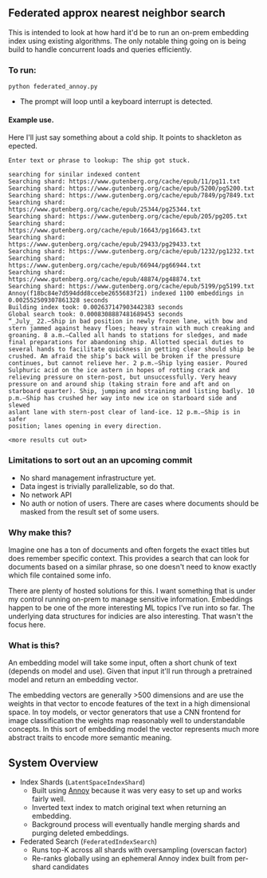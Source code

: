 ## Federated approx nearest neighbor search

This is intended to look at how hard it'd be to run an on-prem embedding index using existing algorithms. The only notable thing going on is being build to handle concurrent loads and queries efficiently.

### To run:
```
python federated_annoy.py
```
- The prompt will loop until a keyboard interrupt is detected.

#### Example use.

Here I'll just say something about a cold ship. It points to shackleton as epected.
```
Enter text or phrase to lookup: The ship got stuck.

searching for sinilar indexed content
Searching shard: https://www.gutenberg.org/cache/epub/11/pg11.txt
Searching shard: https://www.gutenberg.org/cache/epub/5200/pg5200.txt
Searching shard: https://www.gutenberg.org/cache/epub/7849/pg7849.txt
Searching shard: https://www.gutenberg.org/cache/epub/25344/pg25344.txt
Searching shard: https://www.gutenberg.org/cache/epub/205/pg205.txt
Searching shard: https://www.gutenberg.org/cache/epub/16643/pg16643.txt
Searching shard: https://www.gutenberg.org/cache/epub/29433/pg29433.txt
Searching shard: https://www.gutenberg.org/cache/epub/1232/pg1232.txt
Searching shard: https://www.gutenberg.org/cache/epub/66944/pg66944.txt
Searching shard: https://www.gutenberg.org/cache/epub/48874/pg48874.txt
Searching shard: https://www.gutenberg.org/cache/epub/5199/pg5199.txt
Annoy(f18bc84e7d594ddd8ccebe2655683f21) indexed 1100 embeddings in 0.002552509307861328 seconds
Building index took: 0.002637147903442383 seconds
Global search took: 0.0008308887481689453 seconds
“_July_ 22.—Ship in bad position in newly frozen lane, with bow and
stern jammed against heavy floes; heavy strain with much creaking and
groaning. 8 a.m.—Called all hands to stations for sledges, and made
final preparations for abandoning ship. Allotted special duties to
several hands to facilitate quickness in getting clear should ship be
crushed. Am afraid the ship’s back will be broken if the pressure
continues, but cannot relieve her. 2 p.m.—Ship lying easier. Poured
Sulphuric acid on the ice astern in hopes of rotting crack and
relieving pressure on stern-post, but unsuccessfully. Very heavy
pressure on and around ship (taking strain fore and aft and on
starboard quarter). Ship, jumping and straining and listing badly. 10
p.m.—Ship has crushed her way into new ice on starboard side and slewed
aslant lane with stern-post clear of land-ice. 12 p.m.—Ship is in safer
position; lanes opening in every direction.

<more results cut out>

```



### Limitations to sort out an an upcoming commit
- No shard management infrastructure yet.
- Data ingest is trivially parallelizable, so do that.
- No network API
- No auth or notion of users. There are cases where documents should be masked from the result set of some users.

### Why make this?
Imagine one has a ton of documents and often forgets the exact titles but does remember specific context. This provides a search that can look for documents based on a similar phrase, so one doesn't need to know exactly which file contained some info.

There are plenty of hosted solutions for this. I want something that is under my control running on-prem to manage sensitive information. Embeddings happen to be one of the more interesting ML topics I've run into so far. The underlying data structures for indicies are also interesting. That wasn't the focus here.

### What is this?
An embedding model will take some input, often a short chunk of text (depends on model and use). Given that input it'll run through a pretrained model and return an embedding vector.

The embedding vectors are generally >500 dimensions and are use the weights in that vector to encode features of the text in a high dimensional space. In toy models, or vector generators that use a CNN frontend for image classification the weights map reasonably well to understandable concepts. In this sort of embedding model the vector represents much more abstract traits to encode more semantic meaning.

## System Overview

- Index Shards (`LatentSpaceIndexShard`)
  - Built using [Annoy](https://github.com/spotify/annoy) because it was very easy to set up and works fairly well.
  - Inverted text index to match original text when returning an embedding.
  - Background process will eventually handle merging shards and purging deleted embeddings.
- Federated Search (`FederatedIndexSearch`)
  - Runs top-K across all shards with oversampling (overscan factor)
  - Re-ranks globally using an ephemeral Annoy index built from per-shard candidates